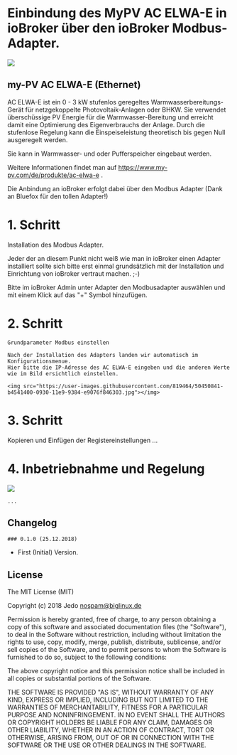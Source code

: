 # Einbindung des MyPV AC ELWA-E in ioBroker über den ioBroker Modbus-Adapter. #

<img src="https://user-images.githubusercontent.com/819464/50426087-bf9e3580-0885-11e9-9701-3474e2729dbe.jpg"></img>

## my-PV AC ELWA-E (Ethernet) ##

AC ELWA-E ist ein 0 - 3 kW stufenlos geregeltes Warmwasserbereitungs-Gerät für netzgekoppelte Photovoltaik-Anlagen oder BHKW.
Sie verwendet überschüssige PV Energie für die Warmwasser-Bereitung und
erreicht damit eine Optimierung des Eigenverbrauchs der Anlage.
Durch die stufenlose Regelung kann die Einspeiseleistung theoretisch bis gegen Null ausgeregelt werden.

Sie kann in Warmwasser- und oder Pufferspeicher eingebaut werden.

Weitere Informationen findet man auf https://www.my-pv.com/de/produkte/ac-elwa-e .

Die Anbindung an ioBroker erfolgt dabei über den Modbus Adapter
(Dank an Bluefox für den tollen Adapter!)

# 1. Schritt

  Installation des Modbus Adapter.

  Jeder der an diesem Punkt nicht weiß wie man in ioBroker einen Adapter installiert
  sollte sich bitte erst einmal grundsätzlich mit der Installation und Einrichtung
  von ioBroker vertraut machen. ;-)

  Bitte im ioBroker Admin unter Adapter den Modbusadapter auswählen und mit einem Klick auf das "+" Symbol hinzufügen.

  # 2. Schritt

    Grundparameter Modbus einstellen

    Nach der Installation des Adapters landen wir automatisch im Konfigurationsmenue.
    Hier bitte die IP-Adresse des AC ELWA-E eingeben und die anderen Werte wie im Bild ersichtlich einstellen.

    <img src="https://user-images.githubusercontent.com/819464/50450841-b4541400-0930-11e9-9384-e9076f846303.jpg"></img>

  # 3. Schritt

  Kopieren und Einfügen der Registereinstellungen
  ...

  # 4. Inbetriebnahme und Regelung

  <img src="https://user-images.githubusercontent.com/819464/50450514-e6fd0d00-092e-11e9-8232-76c392d5bdfd.jpg"></img>

    ...





  ## Changelog

    ### 0.1.0 (25.12.2018)
  * First (Initial) Version.


  ## License
  The MIT License (MIT)

  Copyright (c) 2018 Jedo <nospam@biglinux.de>

  Permission is hereby granted, free of charge, to any person obtaining a copy
  of this software and associated documentation files (the "Software"), to deal
  in the Software without restriction, including without limitation the rights
  to use, copy, modify, merge, publish, distribute, sublicense, and/or sell
  copies of the Software, and to permit persons to whom the Software is
  furnished to do so, subject to the following conditions:

  The above copyright notice and this permission notice shall be included in
  all copies or substantial portions of the Software.

  THE SOFTWARE IS PROVIDED "AS IS", WITHOUT WARRANTY OF ANY KIND, EXPRESS OR
  IMPLIED, INCLUDING BUT NOT LIMITED TO THE WARRANTIES OF MERCHANTABILITY,
  FITNESS FOR A PARTICULAR PURPOSE AND NONINFRINGEMENT. IN NO EVENT SHALL THE
  AUTHORS OR COPYRIGHT HOLDERS BE LIABLE FOR ANY CLAIM, DAMAGES OR OTHER
  LIABILITY, WHETHER IN AN ACTION OF CONTRACT, TORT OR OTHERWISE, ARISING FROM,
  OUT OF OR IN CONNECTION WITH THE SOFTWARE OR THE USE OR OTHER DEALINGS IN
  THE SOFTWARE.

